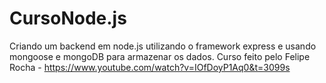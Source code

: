 # CursoNode.js
Criando um backend em node.js utilizando o framework express e usando mongoose e mongoDB para armazenar os dados.
Curso feito pelo Felipe Rocha - https://www.youtube.com/watch?v=IOfDoyP1Aq0&t=3099s
